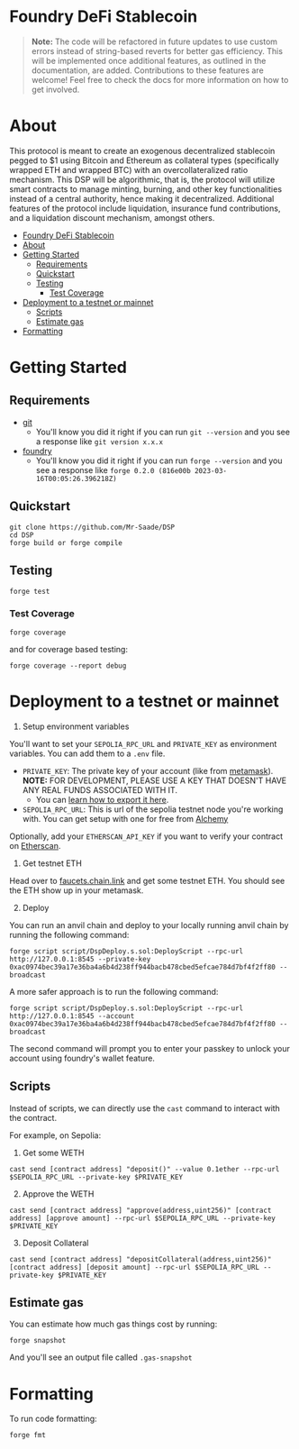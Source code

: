 # Foundry DeFi Stablecoin
> **Note:** The code will be refactored in future updates to use custom errors instead of string-based reverts for better gas efficiency. This will be implemented once additional features, as outlined in the documentation, are added. Contributions to these features are welcome! Feel free to check the docs for more information on how to get involved.


# About

This protocol is meant to create an exogenous decentralized stablecoin pegged to $1 using Bitcoin and Ethereum as collateral types (specifically wrapped ETH and wrapped BTC) with an overcollateralized ratio mechanism. This DSP will be algorithmic, that is, the protocol will utilize smart contracts to manage minting, burning, and other key functionalities instead of a central authority, hence making it decentralized. Additional features of the protocol include liquidation, insurance fund contributions, and a liquidation discount mechanism, amongst others.

- [Foundry DeFi Stablecoin](#foundry-defi-stablecoin)
- [About](#about)
- [Getting Started](#getting-started)
  - [Requirements](#requirements)
  - [Quickstart](#quickstart)
  - [Testing](#testing)
    - [Test Coverage](#test-coverage)
- [Deployment to a testnet or mainnet](#deployment-to-a-testnet-or-mainnet)
  - [Scripts](#scripts)
  - [Estimate gas](#estimate-gas)
- [Formatting](#formatting)

# Getting Started

## Requirements

- [git](https://git-scm.com/book/en/v2/Getting-Started-Installing-Git)
  - You'll know you did it right if you can run `git --version` and you see a response like `git version x.x.x`
- [foundry](https://getfoundry.sh/)
  - You'll know you did it right if you can run `forge --version` and you see a response like `forge 0.2.0 (816e00b 2023-03-16T00:05:26.396218Z)`

## Quickstart

```
git clone https://github.com/Mr-Saade/DSP
cd DSP
forge build or forge compile
```

## Testing

```
forge test
```

### Test Coverage

```
forge coverage
```

and for coverage based testing:

```
forge coverage --report debug
```

# Deployment to a testnet or mainnet

1. Setup environment variables

You'll want to set your `SEPOLIA_RPC_URL` and `PRIVATE_KEY` as environment variables. You can add them to a `.env` file.

- `PRIVATE_KEY`: The private key of your account (like from [metamask](https://metamask.io/)). **NOTE:** FOR DEVELOPMENT, PLEASE USE A KEY THAT DOESN'T HAVE ANY REAL FUNDS ASSOCIATED WITH IT.
  - You can [learn how to export it here](https://metamask.zendesk.com/hc/en-us/articles/360015289632-How-to-Export-an-Account-Private-Key).
- `SEPOLIA_RPC_URL`: This is url of the sepolia testnet node you're working with. You can get setup with one for free from [Alchemy](https://alchemy.com/?a=673c802981)

Optionally, add your `ETHERSCAN_API_KEY` if you want to verify your contract on [Etherscan](https://etherscan.io/).

1. Get testnet ETH

Head over to [faucets.chain.link](https://faucets.chain.link/) and get some testnet ETH. You should see the ETH show up in your metamask.

2. Deploy

You can run an anvil chain and deploy to your locally running anvil chain by running the following command:

```
forge script script/DspDeploy.s.sol:DeployScript --rpc-url http://127.0.0.1:8545 --private-key 0xac0974bec39a17e36ba4a6b4d238ff944bacb478cbed5efcae784d7bf4f2ff80 --broadcast
```

A more safer approach is to run the following command:

```
forge script script/DspDeploy.s.sol:DeployScript --rpc-url http://127.0.0.1:8545 --account 0xac0974bec39a17e36ba4a6b4d238ff944bacb478cbed5efcae784d7bf4f2ff80 --broadcast
```

The second command will prompt you to enter your passkey to unlock your account using foundry's wallet feature.

## Scripts

Instead of scripts, we can directly use the `cast` command to interact with the contract.

For example, on Sepolia:

1. Get some WETH

```
cast send [contract address] "deposit()" --value 0.1ether --rpc-url $SEPOLIA_RPC_URL --private-key $PRIVATE_KEY
```

2. Approve the WETH

```
cast send [contract address] "approve(address,uint256)" [contract address] [approve amount] --rpc-url $SEPOLIA_RPC_URL --private-key $PRIVATE_KEY
```

3. Deposit Collateral

```
cast send [contract address] "depositCollateral(address,uint256)" [contract address] [deposit amount] --rpc-url $SEPOLIA_RPC_URL --private-key $PRIVATE_KEY
```

## Estimate gas

You can estimate how much gas things cost by running:

```
forge snapshot
```

And you'll see an output file called `.gas-snapshot`

# Formatting

To run code formatting:

```
forge fmt
```
